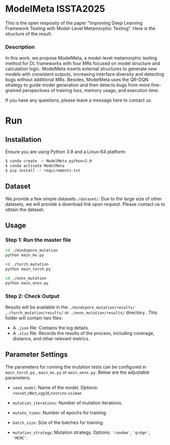 # ModelMeta     ISSTA2025

This is the open resposity of the paper "Improving Deep Learning Framework Testing with Model-Level Metamorphic Testing". Here is the structure of the result.



### Description

In this work, we propose ModelMeta, a model-level metamorphic testing method for DL frameworks with four MRs focused on model structure and calculation logic. ModelMeta inserts external structures to generate new models with consistent outputs, increasing interface diversity and detecting bugs without additional MRs. Besides, ModelMeta uses the QR-DQN strategy to guide model generation and then detects bugs from more fine-grained perspectives of training loss, memory usage, and execution time.


If you have any questions, please leave a message here to contact us. 


# Run

## Installation

Ensure you are using Python 3.9 and a Linux-64 platform:

```bash
$ conda create -n ModelMeta python=3.9
$ conda activate ModelMeta
$ pip install -r requirements.txt
```

## Dataset

We provide a few simple datasets`./dataset/`. Due to the large size of other datasets, we will provide a download link upon request. Please contact us to obtain the dataset.

## Usage

### Step 1: Run the master file

```bash
cd ./mindspore_mutation
python main_ms.py
```
```bash
cd ./torch_mutation
python main_torch.py
```
```bash
cd ./onnx_mutation
python main_onnx.py
```
### Step 2: Check Output

Results will be available in the `./mindspore_mutation/results/` ,`./torch_mutation/results/` or `./onnx_mutation/results/` directory.. This folder will contain two files:
- A `.json` file: Contains the log details.
- A `.xlsx` file: Records the results of the process, including coverage, distance, and other relevant metrics.


## Parameter Settings

The parameters for running the mutation tests can be configured in `main_torch.py` , `main_ms.py` or `main_onnx.py`. Below are the adjustable parameters:

- `seed_model`: Name of the model. Options: `resnet`,`UNet`,`vgg16`,`textcnn`.`ssimae`
- `mutation_iterations`: Number of mutation iterations.
- `mutate_times`: Number of epochs for training.
- `batch_size`: Size of the batches for training.

- `mutation_strategy`: Mutation strategy. Options: `'random'`, `'qrdqn'`, `'MCMC'`.



